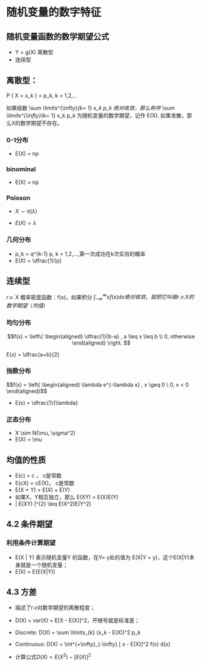 # 随机变量的数字特征


## 随机变量函数的数学期望公式


- Y = g(X) 离散型
- 连续型

## 离散型：

P \{ X = x_k \} = p_k, k = 1,2,..

如果级数 \sum \limits^{\infty}_{k= 1} x_k p_k 绝对收敛，那么称呼 \sum \limits^{\infty}_{k= 1} x_k p_k 为随机变量的数学期望，记作 E(X). 如果发散，那么X的数学期望不存在。

### 0-1分布 
- E(X) = np


### binominal

- E(X) = np

### Poisson

- $X \sim \pi(\lambda)$

- $E(X) = \lambda$

### 几何分布
- p_k = q^{k-1} p, k = 1,2,...,第一次成功在k次实验的概率 
- E(X) = \dfrac{1}{p}


## 连续型

r.v. X 概率密度函数：f(x)，如果积分 $\int^{\infty}_{-\infty} xf(x)dx 绝对收敛，就把它叫做r.v.X的数学期望（均值）$

### 均匀分布 

$$f(x) = \left\{ \begin{aligned} \dfrac{1}{b-a} , a \leq x \leq b \\ 0, otherwise   \end{aligned} \right. $$

E(x) = \dfrac{a+b}{2}

### 指数分布
$$f(x) = \left{ \begin{aligned} \lambda e^{-\lambda x} , x \geq 0 \\ 0, x < 0 \end{aligned}$$

- E(x) = \dfrac{1}{\lambda}

### 正态分布

- X \sim N(\mu, \sigma^2)
- E(X) = \mu


## 均值的性质

- E(c) = c ， c是常数
- E(cX) = cE(X)， c是常数
- E(X + Y) = E(X) + E(Y)
- 如果X，Y相互独立，那么 E(XY) = E(X)E(Y)
- | E(XY) |^{2} \leq E(X^2)E(Y^2) 

##  4.2 条件期望

### 利用条件计算期望

- E(X | Y) 表示随机变量Y 的函数，在Y= y处的值为 E(X|Y = y)，这个E(X|Y)本身就是一个随机变量；
- E(X) = E(E(X|Y))

## 4.3 方差

- 描述了r.v对数学期望的离散程度；

- D(X) = var(X) = E[X - E(X)]^2，开根号就是标准差；
- Discrete: D(X) = \sum \limits_{k} (x_k - E(X))^2 p_k
- Continuous: D(X) = \int^{+\infty}_{-\infty} [ x - E(X)]^2 f(x) d(x)
- 计算公式$D(X) = E(X^2) - [E(X)]^2$